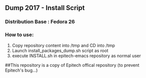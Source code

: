 ## Dump 2017 - Install Script

### Distribution Base : Fedora 26

### How to use:

1. Copy repository content into /tmp and CD into /tmp
2. Launch install_packages_dump.sh script as root
3. execute INSTALL.sh in epitech-emacs repository as normal user

##This repository is a copy of Epitech offical repository (to prevent Epitech's bug...)